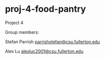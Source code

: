 # proj-4-food-pantry
Project 4

Group members:

Stefan Parrish parrishstefan@csu.fullerton.edu

Alex Lu alexluc2001@csu.fullerton.edu

